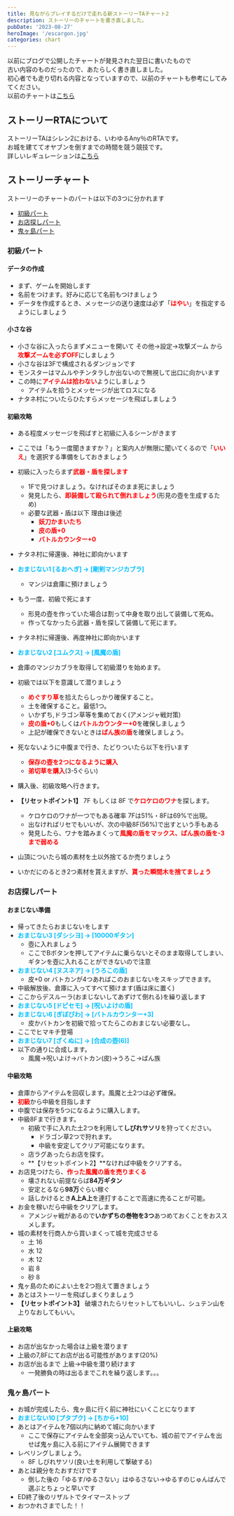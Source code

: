 ```yaml
---
title: 見ながらプレイするだけで走れる新ストーリーTAチャート2
description: ストーリーのチャートを書き直しました。
pubDate: '2023-08-27'
heroImage: '/escargon.jpg'
categories: chart
---
```


以前にブログで公開したチャートが発見された翌日に書いたもので  
古い内容のものだったので、あたらしく書き直しました。  
初心者でも走り切れる内容となっていますので、以前のチャートも参考にしてみてください。  
以前のチャートは[こちら](/blog/chart/story-chart-for-beginner)

## ストーリーRTAについて

ストーリーTAはシレン2における、いわゆるAny％のRTAです。  
お城を建ててオヤブンを倒すまでの時間を競う競技です。  
詳しいレギュレーションは[こちら](/blog/ta-regulation#ストーリーtarta)  

## ストーリーチャート

ストーリーのチャートのパートは以下の3つに分かれます  

- [初級パート](#初級パート)
- [お店探しパート](#お店探しパート)
- [鬼ヶ島パート](#鬼ヶ島パート)

### **初級パート**

#### データの作成

- まず、ゲームを開始します
- 名前をつけます。好みに応じて名前もつけましょう
- データを作成するとき、メッセージの送り速度は必ず「<span style="color:red;">**はやい**</span>」を指定するようにしましょう

#### 小さな谷

- 小さな谷に入ったらまずメニューを開いて その他->設定->攻撃ズーム から<span style="color:red;">**攻撃ズームを必ずOFF**</span>にしましょう
- 小さな谷は3Fで構成されるダンジョンです
- モンスターはマムルやチンタラしか出ないので無視して出口に向かいます
- この時に<span style="color:red;">**アイテムは拾わない**</span>ようにしましょう
  - アイテムを拾うとメッセージが出てロスになる
- ナタネ村についたらひたすらメッセージを飛ばしましょう

#### 初級攻略

- ある程度メッセージを飛ばすと初級に入るシーンがきます
- ここでは「もう一度聞きますか？」と案内人が無限に聞いてくるので「<span style="color:red;">**いいえ**</span>」を選択する準備をしておきましょう
- 初級に入ったらまず<span style="color:red;">**武器・盾を探します**</span>
  - 1Fで見つけましょう。なければそのまま死にましょう
  - 発見したら、<span style="color:red;">**即装備して殴られて倒れましょう**</span>(形見の壺を生成するため)
  - 必要な武器・盾は以下 理由は後述
    - <span style="color:red;">**妖刀かまいたち**</span>
    - <span style="color:red;">**皮の盾+0**</span>
    - <span style="color:red;">**バトルカウンター+0**</span>
- ナタネ村に帰還後、神社に即向かいます
- <span style="color: DeepSkyBlue;">**おまじない1  [るおへぎ] -> [剛剣マンジカブラ]**</span>
  - マンジは倉庫に預けましょう
- もう一度、初級で死にます
  - 形見の壺を作っていた場合は割って中身を取り出して装備して死ぬ。
  - 作ってなかったら武器・盾を探して装備して死にます。

- ナタネ村に帰還後、再度神社に即向かいます
- <span style="color: DeepSkyBlue;">**おまじない2  [ユムクス] -> [風魔の盾]**</span>
- 倉庫のマンジカブラを取得して初級潜りを始めます。
- 初級では以下を意識して潜りましょう
  - <span style="color:red;">**めぐすり草**</span>を拾えたらしっかり確保すること。
  - 土を確保すること。最低1つ。
  - いかずち,ドラゴン草等を集めておく(アメンジャ戦対策)
  - <span style="color:red;">**皮の盾+0**</span>もしくは<span style="color:red;">**バトルカウンター+0**</span>を確保しましょう
  - 上記が確保できないときは<span style="color:red;">**ばん族の盾**</span>を確保しましょう。
- 死なないように中腹まで行き、たどりついたら以下を行います
  - <span style="color:red;">**保存の壺を2つになるように購入**</span>
  - <span style="color:red;">**弟切草を購入**</span>(3-5ぐらい)
- 購入後、初級攻略へ行きます。
- **【リセットポイント1】** 7F もしくは 8F で<span style="color:red;">**ケロケロのワナ**</span>を探します。
  - ケロケロのワナが一つでもある確率 7Fは51%・8Fは69%で出現。
  - 出なければリセでもいいが、次の中級8F(56%)で出すという手もある
  - 発見したら、ワナを踏みまくって<span style="color:red;">**風魔の盾をマックス、ばん族の盾を-3まで弱める**</span>
- 山頂についたら城の素材を土以外捨てるか売りましょう
- いかだにのるとき2つ素材を貰えますが、<span style="color:red;">**貰った瞬間木を捨てましょう**</span>

### **お店探しパート**

#### おまじない準備

- 帰ってきたらおまじないをします
- <span style="color: DeepSkyBlue;">**おまじない3  [ダシシヨ] -> [10000ギタン]**</span>
  - 壺に入れましょう
  - ここでBボタンを押してアイテムに乗らないとそのまま取得してしまい、ギタンを壺に入れることができないので注意
- <span style="color: DeepSkyBlue;">**おまじない4  [ヌスネア] -> [うろこの盾]**</span>
  - 皮+0 or バトカンが4つあればこのおまじないをスキップできます。
- 中級解放後、倉庫に入ってすべて預けます(盾は床に置く)
- ここからデスルーラ(おまじないしてあずけて倒れる)を繰り返します
- <span style="color: DeepSkyBlue;">**おまじない5  [ドピセモ] -> [呪いよけの盾]**</span>
- <span style="color: DeepSkyBlue;">**おまじない6  [ぎぼびわ] -> [バトルカウンター+3]**</span>
  - 皮かバトカンを初級で拾ってたらこのおまじない必要なし。
- ここでヒマキチ登場
- <span style="color: DeepSkyBlue;">**おまじない7  [ざくぬに] -> [合成の壺(6)]**</span>
- 以下の通りに合成します。
  - 風魔->呪いよけ->バトカン(皮)->うろこ->ばん族

#### 中級攻略

- 倉庫からアイテムを回収します。風魔と土2つは必ず確保。
- <span style="color:red;">**初級**</span>から中級を目指します
- 中腹では保存を5つになるように購入します。
- 中級8Fまで行きます。
  - 初級で手に入れた土2つを利用して**しびれサソリ**を狩ってください。
    - ドラゴン草2つで狩れます。
    - 中級を安定してクリア可能になります。
  - 店ラグあったらお店を探す。
  - **【リセットポイント2】**なければ中級をクリアする。
- お店見つけたら、<span style="color:red;">**作った風魔の盾を売りまくる**</span>
  - 壊されない前提ならば**84万ギタン**
  - 安定とるなら**98万**ぐらい稼ぐ
  - 話しかけるとき**A上A上**を連打することで高速に売ることが可能。
- お金を稼いだら中級をクリアします。
  - アメンジャ戦があるので**いかずちの巻物を3つ**あつめておくことをおススメします。
- 城の素材を行商人から買いまくって城を完成させる
  - 土 16
  - 水 12
  - 木 12
  - 岩 8
  - 砂 8
- 鬼ヶ島のためによい土を2つ抱えて置きましょう
- あとはストーリーを飛ばしまくりましょう
- **【リセットポイント3】** 破壊されたらリセットしてもいいし、シュテン山を上りなおしてもいい。

#### 上級攻略

- お店が出なかった場合は上級を潜ります
- 上級の7,8Fにてお店が出る可能性があります(20%)
- お店が出るまで 上級->中級を潜り続けます
  - 一発勝負の時は出るまでこれを繰り返します。。。

### **鬼ヶ島パート**

- お城が完成したら、鬼ヶ島に行く前に神社にいくことになります
- <span style="color: DeepSkyBlue;">**おまじない10 [プタプク] -> [ちから+10]**</span>
- あとはアイテムを7個以内に納めて城に向かいます
  - ここで保存にアイテムを全部突っ込んでいても、城の前でアイテムを出せば鬼ヶ島に入る前にアイテム展開できます
- レベリングしましょう。
  - 8F しびれサソリ(良い土を利用して撃破する)
- あとは親分をたおすだけです
  - 倒した後の「ゆるす/ゆるさない」はゆるさない->ゆるすのじゅんばんで選ぶとちょっと早いです
- ED終了後のリザルトでタイマーストップ
- おつかれさまでした！！
